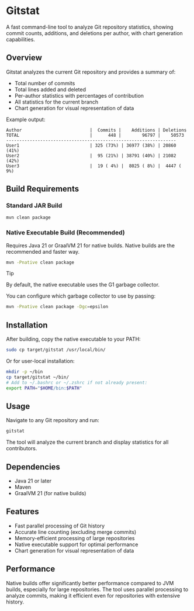 # Gitstat

A fast command-line tool to analyze Git repository statistics, showing commit counts, additions, and deletions per author, with chart generation capabilities.

## Overview

Gitstat analyzes the current Git repository and provides a summary of:
- Total number of commits
- Total lines added and deleted
- Per-author statistics with percentages of contribution
- All statistics for the current branch
- Chart generation for visual representation of data

Example output:

```
Author                          |  Commits |    Additions | Deletions
TOTAL                           |      448 |        96797 |    50573
-----------------------------------------------------------------
User1                           | 325 (73%) | 36977 (38%) | 20860 (41%)
User2                           |  95 (21%) | 38791 (40%) | 21082 (42%)
User3                           |  19 ( 4%) |  8025 ( 8%) |  4447 ( 9%)
```

## Build Requirements

### Standard JAR Build
```bash
mvn clean package
```

### Native Executable Build (Recommended)
Requires Java 21 or GraalVM 21 for native builds. Native builds are the recommended and faster way.
```bash
mvn -Pnative clean package
```

> [!TIP]
> By default, the native executable uses the G1 garbage collector.
>
> You can configure which garbage collector to use by passing:
> ```bash
> mvn -Pnative clean package -Dgc=epsilon
> ```

## Installation

After building, copy the native executable to your PATH:
```bash
sudo cp target/gitstat /usr/local/bin/
```

Or for user-local installation:
```bash
mkdir -p ~/bin
cp target/gitstat ~/bin/
# Add to ~/.bashrc or ~/.zshrc if not already present:
export PATH="$HOME/bin:$PATH"
```

## Usage

Navigate to any Git repository and run:
```bash
gitstat
```

The tool will analyze the current branch and display statistics for all contributors.

## Dependencies
- Java 21 or later
- Maven
- GraalVM 21 (for native builds)

## Features
- Fast parallel processing of Git history
- Accurate line counting (excluding merge commits)
- Memory-efficient processing of large repositories
- Native executable support for optimal performance
- Chart generation for visual representation of data

## Performance
Native builds offer significantly better performance compared to JVM builds, especially for large repositories. The tool uses parallel processing to analyze commits, making it efficient even for repositories with extensive history.


